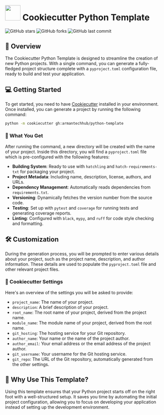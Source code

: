 
# <img style="width:50px; mix-blend-mode: multiply;" src="https://encrypted-tbn0.gstatic.com/images?q=tbn:ANd9GcTSLR_ZTv5nUSWIbBenV7lIzKZhUw0zVUmYaA&s"/> Cookiecutter Python Template

![GitHub stars](https://img.shields.io/github/stars/armantechhub/python-template.svg)
![GitHub forks](https://img.shields.io/github/forks/armantechhub/python-template.svg)
![GitHub last commit](https://img.shields.io/github/last-commit/armantechhub/python-template.svg)

## 🚀 Overview

The Cookiecutter Python Template is designed to streamline the creation of new Python projects. With a single command, you can generate a fully-fledged project structure complete with a `pyproject.toml` configuration file, ready to build and test your application.

## 💻 Getting Started

To get started, you need to have [Cookiecutter](https://cookiecutter.readthedocs.io/en/latest/) installed in your environment. Once installed, you can generate a project by running the following command:

```sh
python -m cookiecutter gh:armantechhub/python-template
```

### 🎉 What You Get

After running the command, a new directory will be created with the name of your project. Inside this directory, you will find a `pyproject.toml` file which is pre-configured with the following features:

- **Building System**: Ready to use with `hatchling` and `hatch-requirements-txt` for packaging your project.
- **Project Metadata**: Including name, description, license, authors, and URLs.
- **Dependency Management**: Automatically reads dependencies from `requirements.txt`.
- **Versioning**: Dynamically fetches the version number from the source code.
- **Testing**: Set up with `pytest` and `coverage` for running tests and generating coverage reports.
- **Linting**: Configured with `black`, `mypy`, and `ruff` for code style checking and formatting.

## 🛠️ Customization

During the generation process, you will be prompted to enter various details about your project, such as the project name, description, and author information. These details are used to populate the `pyproject.toml` file and other relevant project files.

### 📝 Cookiecutter Settings

Here's an overview of the settings you will be asked to provide:

- `project_name`: The name of your project.
- `description`: A brief description of your project.
- `root_name`: The root name of your project, derived from the project name.
- `module_name`: The module name of your project, derived from the root name.
- `git_hosting`: The hosting service for your Git repository.
- `author_name`: Your name or the name of the project author.
- `author_email`: Your email address or the email address of the project author.
- `git_username`: Your username for the Git hosting service.
- `git_repo`: The URL of the Git repository, automatically generated from the other settings.

## 🌟 Why Use This Template?

Using this template ensures that your Python project starts off on the right foot with a well-structured setup. It saves you time by automating the initial project configuration, allowing you to focus on developing your application instead of setting up the development environment.
